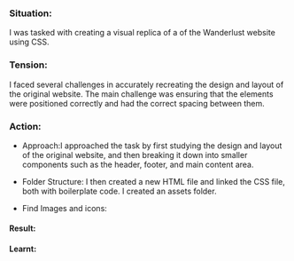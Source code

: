 ### Situation: 
I was tasked with creating a visual replica of a of the Wanderlust website using CSS.

### Tension: 
I faced several challenges in accurately recreating the design and layout of the original website. 
The main challenge was ensuring that the elements were positioned correctly and had the correct spacing between them.

### Action: 
- Approach:I approached the task by first studying the design and layout of the original website, and then breaking it down into smaller components such as the header, footer, and main content area. 

- Folder Structure: I then created a new HTML file and linked the CSS file, both with boilerplate code. I created an assets folder.

- Find Images and icons:




#### Result: 


#### Learnt: 